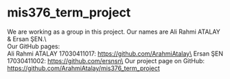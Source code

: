 # mis376_term_project
We are working as a group in this project. Our names are Ali Rahmi ATALAY & Ersan ŞEN.\                                                                              
Our GitHub pages:\
Ali Rahmi ATALAY 17030411017: https://github.com/ArahmiAtalay\
Ersan ŞEN 17030411002: https://github.com/ersnsn\
Our project page on GitHub:\
https://github.com/ArahmiAtalay/mis376_term_project
